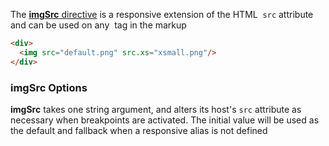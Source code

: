 The [**imgSrc** directive][imgSrc] is a responsive extension of the HTML <img> `src` attribute and can be used on any
<img> tag in the markup


```html
<div>
  <img src="default.png" src.xs="xsmall.png"/>
</div>
```

### imgSrc Options

**imgSrc** takes one string argument, and alters its host's `src` attribute as necessary when breakpoints are activated.
The initial value will be used as the default and fallback when a responsive alias is not defined


[imgSrc]: https://github.com/angular/flex-layout/blob/master/src/lib/api/ext/img-src.ts#L38